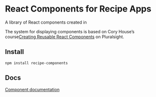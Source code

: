 # React Components for Recipe Apps

A library of React components created in

The system for displaying components is based on Cory House’s course[Creating Reusable React Components](https://app.pluralsight.com/library/courses/react-creating-reusable-components) on Pluralsight.

## Install

```
npm install recipe-components
```
## Docs

[Component documentation](http://vjwilson.github.io/recipe-components/)
